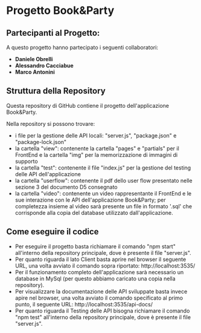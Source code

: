 # Progetto Book&Party


## Partecipanti al Progetto:

A questo progetto hanno partecipato i seguenti collaboratori:

* <b> Daniele Obrelli       </b>
* <b> Alessandro Cacciabue  </b>
* <b> Marco Antonini        </b>

## Struttura della Repository
Questa repository di GitHub contiene il progetto dell'applicazione Book&Party.

Nella repository si possono trovare:
* i file per la gestione delle API locali: "server.js", "package.json" e "package-lock.json"
* la cartella "view": contenente la cartella "pages" e "partials" per il FrontEnd e la cartella "img" per la memorizzazione di immagini di supporto
* la cartella "test": contenente il file "index.js" per la gestione del testing delle API dell'applicazione
* la cartella "userflow": contenente il pdf dello user flow presentato nelle sezione 3 del documento D5 consegnato
* la cartella "video": contenente un video rappresentante il FrontEnd e le sue interazione con le API dell'applicazione Book&Party; per completezza insieme al video sarà presente un file in formato '.sql' che corrisponde alla copia del database utilizzato dall'applicazione.

## Come eseguire il codice
* Per eseguire il progetto basta richiamare il comando "npm start" all'interno della repository principale, dove è presente il file "server.js".
* Per quanto riguarda il lato Client basta aprire nel browser il seguente URL, una volta avviato il comando sopra riportato: http://localhost:3535/
* Per il funzionamento completo dell'applicazione sarà necessario un database in MySql (per questo abbiamo caricato una copia nella repository).
* Per visualizzare la documentazione delle API sviluppate basta invece apire nel browser, una volta avviato il comando specificato al primo punto, il seguente URL: http://localhost:3535/api-docs/
* Per quanto riguarda il Testing delle API bisogna richiamare il comando "npm test" all'interno della repository principale, dove è presente il file "server.js".
